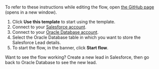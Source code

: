 To refer to these instructions while editing the flow, open [the GitHub page](https://github.com/ot4i/app-connect-templates/blob/main/resources/markdown/Store%20the%20lead%20details%20in%20Oracle%20Database%20when%20a%20new%20Salesforce%20lead%20gets%20created_instructions.md) (opens in a new window).

1. Click **Use this template** to start using the template.
1. Connect to your [Salesforce account](https://ibm.biz/ach2salesforce).
1. Connect to your [Oracle Database account](https://ibm.biz/acoracledatabase).
1. Select the Oracle Database table in which you want to store the Salesforce Lead details.
1. To start the flow, in the banner, click **Start flow**.

Want to see the flow working? Create a new lead in Salesforce, then go back to Oracle Database to see the new lead.
